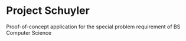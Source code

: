 # Project Schuyler

Proof-of-concept application for the special problem requirement of BS Computer Science